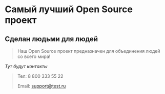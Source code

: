 # Самый лучший Open Source проект

## Сделан людьми для людей

> Наш Open Source проект предназначен для объединения людей со всего мира!

_Тут будут контакты_
> Тел: 8 800 333 55 22
> 
> Email: support@test.ru
